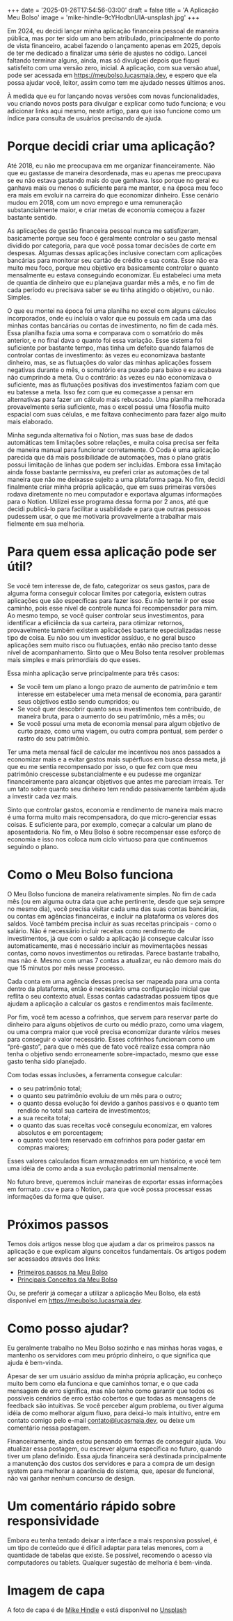 +++
date = '2025-01-26T17:54:56-03:00'
draft = false
title = 'A Aplicação Meu Bolso'
image = 'mike-hindle-9cYHodbnUIA-unsplash.jpg'
+++

Em 2024, eu decidi lançar minha aplicação financeira pessoal de maneira pública, mas por ter sido um ano bem atribulado, principalmente do ponto de vista financeiro, acabei fazendo o lançamento apenas em 2025, depois de ter me dedicado a finalizar uma série de ajustes no código. Lancei faltando terminar alguns, ainda, mas só divulguei depois que fiquei satisfeito com uma versão zero, inicial. A aplicação, com sua versão atual, pode ser acessada em https://meubolso.lucasmaia.dev, e espero que ela possa ajudar você, leitor, assim como tem me ajudado nesses últimos anos.

À medida que eu for lançando novas versões com novas funcionalidades, vou criando novos posts para divulgar e explicar como tudo funciona; e vou adicionar links aqui mesmo, neste artigo, para que isso funcione como um índice para consulta de usuários precisando de ajuda.

# Porque decidi criar uma aplicação?

Até 2018, eu não me preocupava em me organizar financeiramente. Não que eu gastasse de maneira desordenada, mas eu apenas me preocupava se eu não estava gastando mais do que ganhava. Isso porque no geral eu ganhava mais ou menos o suficiente para me manter, e na época meu foco era mais em evoluir na carreira do que economizar dinheiro. Esse cenário mudou em 2018, com um novo emprego e uma remuneração substancialmente maior, e criar metas de economia começou a fazer bastante sentido.

As aplicações de gestão financeira pessoal nunca me satisfizeram, basicamente porque seu foco é geralmente controlar o seu gasto mensal dividido por categoria, para que você possa tomar decisões de corte em despesas. Algumas dessas aplicações inclusive conectam com aplicações bancárias para monitorar seu cartão de crédito e sua conta. Esse não era muito meu foco, porque meu objetivo era basicamente controlar o quanto mensalmente eu estava conseguindo economizar. Eu estabeleci uma meta de quantia de dinheiro que eu planejava guardar mês a mês, e no fim de cada período eu precisava saber se eu tinha atingido o objetivo, ou não. Simples.

O que eu montei na época foi uma planilha no excel com alguns cálculos incorporados, onde eu incluía o valor que eu possuía em cada uma das minhas contas bancárias ou contas de investimento, no fim de cada mês. Essa planilha fazia uma soma e comparava com o somatório do mês anterior, e no final dava o quanto foi essa variação. Esse sistema foi suficiente por bastante tempo, mas tinha um defeito quando falamos de controlar contas de investimento: às vezes eu economizava bastante dinheiro, mas, se as flutuações do valor das minhas aplicações fossem negativas durante o mês, o somatório era puxado para baixo e eu acabava não cumprindo a meta. Ou o contrário: às vezes eu não economizava o suficiente, mas as flutuações positivas dos investimentos faziam com que eu batesse a meta. Isso fez com que eu começasse a pensar em alternativas para fazer um cálculo mais rebuscado. Uma planilha melhorada provavelmente seria suficiente, mas o excel possui uma filosofia muito espacial com suas células, e me faltava conhecimento para fazer algo muito mais elaborado.

Minha segunda alternativa foi o Notion, mas suas base de dados automáticas tem limitações sobre relações, e muita coisa precisa ser feita de maneira manual para funcionar corretamente. O Coda é uma aplicação parecida que dá mais possibilidade de automações, mas o plano grátis possui limitação de linhas que podem ser incluídas. Embora essa limitação ainda fosse bastante permissiva, eu preferi criar as automações de tal maneira que não me deixasse sujeito a uma plataforma paga. No fim, decidi finalmente criar minha própria aplicação, que em suas primeiras versões rodava diretamente no meu computador e exportava algumas informações para o Notion. Utilizei esse programa dessa forma por 2 anos, até que decidi publicá-lo para facilitar a usabilidade e para que outras pessoas pudessem usar, o que me motivaria provavelmente a trabalhar mais fielmente em sua melhoria.

# Para quem essa aplicação pode ser útil?

Se você tem interesse de, de fato, categorizar os seus gastos, para de alguma forma conseguir colocar limites por categoria, existem outras aplicações que são específicas para fazer isso. Eu não tentei ir por esse caminho, pois esse nível de controle nunca foi recompensador para mim. Ao mesmo tempo, se você quiser controlar seus investimentos, para identificar a eficiência da sua carteira, para otimizar retornos, provavelmente também existem aplicações bastante especializadas nesse tipo de coisa. Eu não sou um investidor assíduo, e no geral busco aplicações sem muito risco ou flutuações, então não preciso tanto desse nível de acompanhamento. Sinto que o Meu Bolso tenta resolver problemas mais simples e mais primordiais do que esses.

Essa minha aplicação serve principalmente para três casos:

- Se você tem um plano a longo prazo de aumento de patrimônio e tem interesse em estabelecer uma meta mensal de economia, para garantir seus objetivos estão sendo cumpridos; ou
- Se você quer descobrir quanto seus investimentos tem contribuído, de maneira bruta, para o aumento do seu patrimônio, mês a mês; ou
- Se você possui uma meta de economia mensal para algum objetivo de curto prazo, como uma viagem, ou outra compra pontual, sem perder o rastro do seu patrimônio.

Ter uma meta mensal fácil de calcular me incentivou nos anos passados a economizar mais e a evitar gastos mais supérfluos em busca dessa meta, já que eu me sentia recompensado por isso, o que fez com que meu patrimônio crescesse substancialmente e eu pudesse me organizar financeiramente para alcançar objetivos que antes me pareciam irreais. Ter um tato sobre quanto seu dinheiro tem rendido passivamente também ajuda a investir cada vez mais.

Sinto que controlar gastos, economia e rendimento de maneira mais macro é uma forma muito mais recompensadora, do que micro-gerenciar essas coisas. E suficiente para, por exemplo, começar a calcular um plano de aposentadoria. No fim, o Meu Bolso é sobre recompensar esse esforço de economia e isso nos coloca num ciclo virtuoso para que continuemos seguindo o plano.

# Como o Meu Bolso funciona

 O Meu Bolso funciona de maneira relativamente simples. No fim de cada mês (ou em alguma outra data que ache pertinente, desde que seja sempre no mesmo dia), você precisa visitar cada uma das suas contas bancárias, ou contas em agências financeiras, e incluir na plataforma os valores dos saldos. Você também precisa incluir as suas receitas principais - como o salário. Não é necessário incluir receitas como rendimento de investimentos, já que com o saldo a aplicação já consegue calcular isso automaticamente, mas é necessário incluir as movimentações nessas contas, como novos investimentos ou retiradas. Parece bastante trabalho, mas não é. Mesmo com umas 7 contas a atualizar, eu não demoro mais do que 15 minutos por mês nesse processo.

Cada conta em uma agência dessas precisa ser mapeada para uma conta dentro da plataforma, então é necessário uma configuração inicial que reflita o seu contexto atual. Essas contas cadastradas possuem tipos que ajudam a aplicação a calcular os gastos e rendimentos mais facilmente.

Por fim, você tem acesso a cofrinhos, que servem para reservar parte do dinheiro para alguns objetivos de curto ou médio prazo, como uma viagem, ou uma compra maior que você precisa economizar durante vários meses para conseguir o valor necessário. Esses cofrinhos funcionam como um “pré-gasto”, para que o mês que de fato você realize essa compra não tenha o objetivo sendo erroneamente sobre-impactado, mesmo que esse gasto tenha sido planejado.

Com todas essas inclusões, a ferramenta consegue calcular:

- o seu patrimônio total;
- o quanto seu patrimônio evoluiu de um mês para o outro;
- o quanto dessa evolução foi devido a ganhos passivos e o quanto tem rendido no total sua carteira de investimentos;
- a sua receita total;
- o quanto das suas receitas você conseguiu economizar, em valores absolutos e em porcentagem;
- o quanto você tem reservado em cofrinhos para poder gastar em compras maiores;

Esses valores calculados ficam armazenados em um histórico, e você tem uma idéia de como anda a sua evolução patrimonial mensalmente.

No futuro breve, queremos incluir maneiras de exportar essas informações em formato .csv e para o Notion, para que você possa processar essas informações da forma que quiser.

# Próximos passos

Temos dois artigos nesse blog que ajudam a dar os primeiros passos na aplicação e que explicam alguns conceitos fundamentais. Os artigos podem ser acessados através dos links:

- [Primeiros passos na Meu Bolso](https://lucasmaia.dev/post/meu-bolso-primeiros-passos)
- [Principais Conceitos da Meu Bolso](https://lucasmaia.dev/post/meu-bolso-principais-conceitos)

Ou, se preferir já começar a utilizar a aplicação Meu Bolso, ela está disponível em https://meubolso.lucasmaia.dev.

# Como posso ajudar?

Eu geralmente trabalho no Meu Bolso sozinho e nas minhas horas vagas, e mantenho os servidores com meu próprio dinheiro, o que significa que ajuda é bem-vinda.

Apesar de ser um usuário assíduo da minha própria aplicação, eu conheço muito bem como ela funciona e que caminhos tomar, e o que cada mensagem de erro significa, mas não tenho como garantir que todos os possíveis cenários de erro estão cobertos e que todas as mensagens de feedback são intuitivas. Se você perceber algum problema, ou tiver alguma idéia de como melhorar algum fluxo, para deixá-lo mais intuitivo, entre em contato comigo pelo e-mail contato@lucasmaia.dev, ou deixe um comentário nessa postagem.

Financeiramente, ainda estou pensando em formas de conseguir ajuda. Vou atualizar essa postagem, ou escrever alguma específica no futuro, quando tiver um plano definido. Essa ajuda financeira será destinada principalmente a manutenção dos custos dos servidores e para a compra de um design system para melhorar a aparência do sistema, que, apesar de funcional, não vai ganhar nenhum concurso de design.

# Um comentário rápido sobre responsividade

Embora eu tenha tentado deixar a interface a mais responsiva possível, é um tipo de conteúdo que é difícil adaptar para telas menores, com a quantidade de tabelas que existe. Se possível, recomendo o acesso via computadores ou tablets. Qualquer sugestão de melhoria é bem-vinda.

# Imagem de capa

A foto de capa é de [Mike Hindle](https://unsplash.com/@mikehindle) e está disponível no [Unsplash](https://unsplash.com/photos/9cYHodbnUIA)
